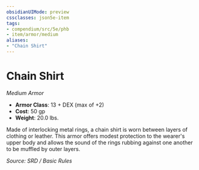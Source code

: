 ```yaml
---
obsidianUIMode: preview
cssclasses: json5e-item
tags:
- compendium/src/5e/phb
- item/armor/medium
aliases: 
- "Chain Shirt"
---
```

# Chain Shirt
*Medium Armor*  

- **Armor Class**: 13 + DEX (max of +2)
- **Cost**: 50 gp
- **Weight**: 20.0 lbs.

Made of interlocking metal rings, a chain shirt is worn between layers of clothing or leather. This armor offers modest protection to the wearer's upper body and allows the sound of the rings rubbing against one another to be muffled by outer layers.

*Source: SRD / Basic Rules*